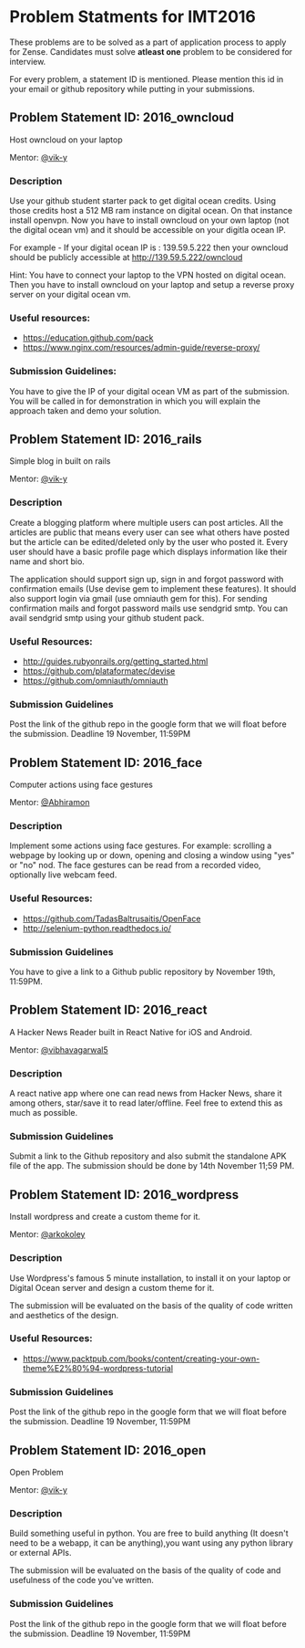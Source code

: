 Problem Statments for IMT2016
=============================

These problems are to be solved as a part of application process to apply for Zense. Candidates must solve **atleast one** problem to be considered for interview.

For every problem, a statement ID is mentioned. Please mention this id in your email or github repository while putting in your submissions.

## Problem Statement ID: 2016_owncloud
Host owncloud on your laptop

Mentor: [@vik-y](https://github.com/vik-y)

### Description
Use your github student starter pack to get digital ocean credits. Using those credits host a 512 MB ram instance on digital ocean. On that instance install openvpn. Now you have to install owncloud on your own laptop (not the digital ocean vm) and it should be accessible on your digitla ocean IP.

For example - If your digital ocean IP is : 139.59.5.222 then your owncloud should be publicly accessible at http://139.59.5.222/owncloud

Hint: You have to connect your laptop to the VPN hosted on digital ocean. Then you have to install owncloud on your laptop and setup a reverse proxy server on your digital ocean vm.

### Useful resources:
* https://education.github.com/pack
* https://www.nginx.com/resources/admin-guide/reverse-proxy/

### Submission Guidelines:
You have to give the IP of your digital ocean VM as part of the submission. You will be called in for demonstration in which you will explain the approach taken and demo your solution.

## Problem Statement ID: 2016_rails
Simple blog in built on rails

Mentor: [@vik-y](https://github.com/vik-y)

### Description

Create a blogging platform where multiple users can post articles. All the articles are public that means every user can see what others have posted but the article can be edited/deleted only by the user who posted it. Every user should have a basic profile page which displays information like their name and short bio.

The application should support sign up, sign in and forgot password with confirmation emails (Use devise gem to implement these features). It should also support login via gmail (use omniauth gem for this). For sending confirmation mails and forgot password mails use sendgrid smtp. You can avail sendgrid smtp using your github student pack.

### Useful Resources:
* http://guides.rubyonrails.org/getting_started.html
* https://github.com/plataformatec/devise
* https://github.com/omniauth/omniauth

### Submission Guidelines
Post the link of the github repo in the google form that we will float before the submission. Deadline 19 November, 11:59PM

## Problem Statement ID: 2016_face
Computer actions using face gestures

Mentor: [@Abhiramon](https://github.com/Abhiramon)

### Description

Implement some actions using face gestures. For example: scrolling a webpage by looking up or down, opening and closing a window using "yes" or "no" nod.
The face gestures can be read from a recorded video, optionally live webcam feed.

### Useful Resources:
* https://github.com/TadasBaltrusaitis/OpenFace
* http://selenium-python.readthedocs.io/

### Submission Guidelines
You have to give a link to a Github public repository by November 19th, 11:59PM.

## Problem Statement ID: 2016_react
A Hacker News Reader built in React Native for iOS and Android.

Mentor: [@vibhavagarwal5](https://github.com/vibhavagarwal5)

### Description
A react native app where one can read news from Hacker News, share it among others, star/save it to read later/offline. Feel free to extend this as much as possible.

### Submission Guidelines
Submit a link to the Github repository and also submit the standalone APK file of the app. The submission should be done by 14th November 11;59 PM.

## Problem Statement ID: 2016_wordpress
Install wordpress and create a custom theme for it.

Mentor: [@arkokoley](https://github.com/arkokoley)

### Description
Use Wordpress's famous 5 minute installation, to install it on your laptop or Digital Ocean server and design a custom theme for it.

The submission will be evaluated on the basis of the quality of code written and aesthetics of the design.

### Useful Resources:
* https://www.packtpub.com/books/content/creating-your-own-theme%E2%80%94-wordpress-tutorial

### Submission Guidelines
Post the link of the github repo in the google form that we will float before the submission. Deadline 19 November, 11:59PM

## Problem Statement ID: 2016_open
Open Problem

Mentor: [@vik-y](https://github.com/vik-y)

### Description

Build something useful in python. You are free to build anything (It doesn't need to be a webapp, it can be anything),you want using any python library or external APIs.

The submission will be evaluated on the basis of the quality of code and usefulness of the code you've written.

### Submission Guidelines

Post the link of the github repo in the google form that we will float before the submission. Deadline 19 November, 11:59PM
